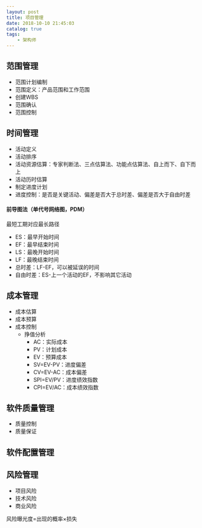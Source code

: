 ```yaml
---
layout: post
title: 项目管理
date: 2018-10-10 21:45:03
catalog: true
tags:
    - 架构师
---
```


## 范围管理

- 范围计划编制
- 范围定义：产品范围和工作范围
- 创建WBS
- 范围确认
- 范围控制

## 时间管理

- 活动定义
- 活动排序
- 活动资源估算：专家判断法、三点估算法、功能点估算法、自上而下、自下而上
- 活动历时估算
- 制定进度计划
- 进度控制：是否是关键活动、偏差是否大于总时差、偏差是否大于自由时差

#### 前导图法（单代号网络图，PDM）

最短工期对应最长路径

- ES：最早开始时间
- EF：最早结束时间
- LS：最晚开始时间
- LF：最晚结束时间
- 总时差：LF-EF，可以被延误的时间
- 自由时差：ES-上一个活动的EF，不影响其它活动

## 成本管理

- 成本估算
- 成本预算
- 成本控制
  - 挣值分析
    - AC：实际成本
    - PV：计划成本
    - EV：预算成本
    - SV=EV-PV：进度偏差
    - CV=EV-AC：成本偏差
    - SPI=EV/PV：进度绩效指数
    - CPI=EV/AC：成本绩效指数

## 软件质量管理

- 质量控制
- 质量保证

## 软件配置管理

## 风险管理

- 项目风险
- 技术风险
- 商业风险

风险曝光度=出现的概率×损失